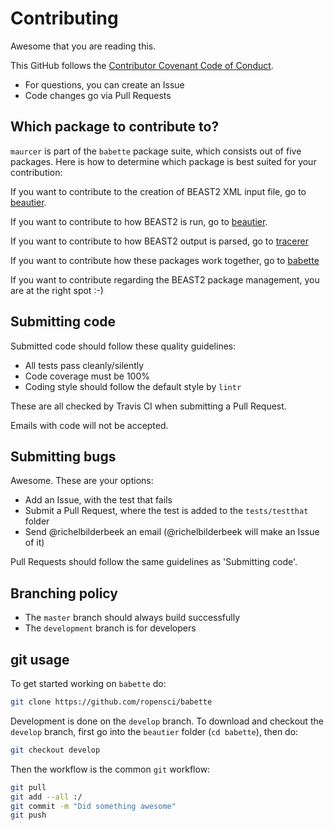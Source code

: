 # Contributing

Awesome that you are reading this.

This GitHub follows the [Contributor Covenant Code of Conduct](CODE_OF_CONDUCT.md).

* For questions, you can create an Issue
* Code changes go via Pull Requests

## Which package to contribute to?

`maurcer` is part of the `babette` package suite,
which consists out of five packages.
Here is how to determine which package is best suited for your contribution:

If you want to contribute to the creation of BEAST2 XML input file,
go to [beautier](https://github.com/ropensci/beautier/blob/master/CONTRIBUTING.md).

If you want to contribute to how BEAST2 is run,
go to [beautier](https://github.com/ropensci/beautier/blob/master/CONTRIBUTING.md).

If you want to contribute to how BEAST2 output is parsed,
go to [tracerer](https://github.com/ropensci/tracerer/blob/master/CONTRIBUTING.md)

If you want to contribute how these packages work together,
go to [babette](https://github.com/ropensci/babette/blob/master/CONTRIBUTING.md)

If you want to contribute regarding the BEAST2 package management,
you are at the right spot :-)

## Submitting code

Submitted code should follow these quality guidelines:

* All tests pass cleanly/silently
* Code coverage must be 100%
* Coding style should follow the default style by `lintr`

These are all checked by Travis CI when submitting
a Pull Request.

Emails with code will not be accepted.

## Submitting bugs

Awesome. These are your options:

* Add an Issue, with the test that fails
* Submit a Pull Request, where the test is added to the `tests/testthat` folder
* Send @richelbilderbeek an email (@richelbilderbeek will make an Issue of it)

Pull Requests should follow the same guidelines as 'Submitting code'.

## Branching policy

* The `master` branch should always build successfully
* The `development` branch is for developers

## git usage

To get started working on `babette` do:

```bash
git clone https://github.com/ropensci/babette
```

Development is done on the `develop` branch.
To download and checkout the `develop` branch,
first go into the `beautier` folder (`cd babette`), then do:

```bash
git checkout develop
```

Then the workflow is the common `git` workflow:

```bash
git pull
git add --all :/
git commit -m "Did something awesome"
git push
```

